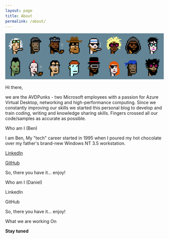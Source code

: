 ```yaml
---
layout: page
title: About
permalink: /about/
---
```


![AVDpunks](assets/img/avdpunks.png)

Hi there, 

we are the AVDPunks - two Microsoft employees with a passion for Azure Virtual Desktop, networking and high-performance computing. 
Since we constantly improving our skills we started this personal blog to develop and train coding, writing and knowledge sharing skills. Fingers crossed all our code/samples as accurate as possible. 

Who am I (Ben)

I am Ben, My "tech" career started in 1995 when I poured my hot chocolate over my father's brand-new Windows NT 3.5 workstation.

[LinkedIn](https://www.linkedin.com/in/ben-martin-baur/)

[GitHub](https://github.com/BenMartinBaur)

So, there you have it... enjoy!

Who am I (Daniel)

LinkedIn

GitHub

So, there you have it... enjoy!

What we are working On

**Stay tuned**
